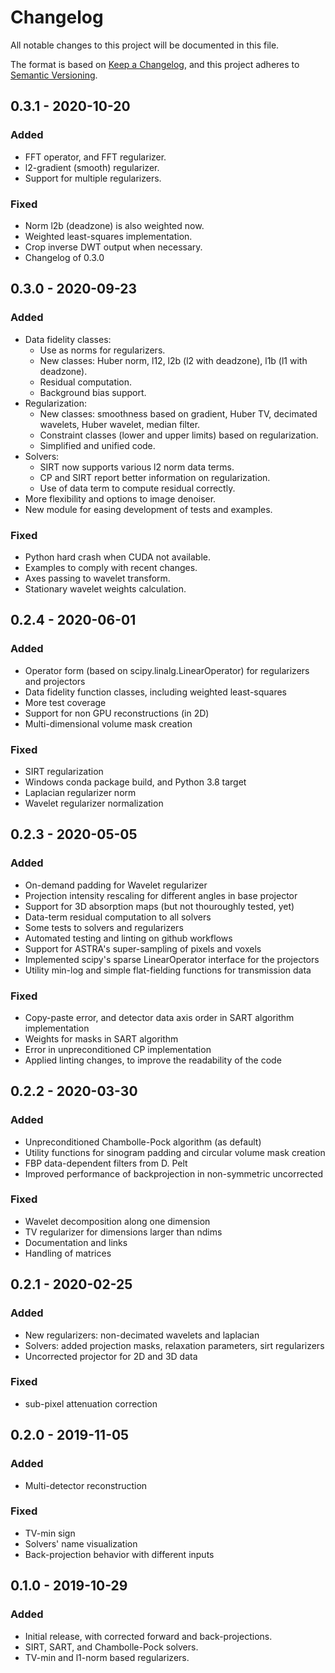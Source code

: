 # Changelog
All notable changes to this project will be documented in this file.

The format is based on [Keep a Changelog](https://keepachangelog.com/en/1.0.0/),
and this project adheres to [Semantic Versioning](https://semver.org/spec/v2.0.0.html).

[Unreleased]: https://www.github.com/cicwi/corrct/compare/v0.3.0...develop

<!--
## [Unreleased]
### Added
- <insert-features-not-in-a-release-yet>
### Fixed
- <insert-bugs-fixed-not-in-a-release-yet>
-->

## 0.3.1 - 2020-10-20
### Added
- FFT operator, and FFT regularizer.
- l2-gradient (smooth) regularizer.
- Support for multiple regularizers.
### Fixed
- Norm l2b (deadzone) is also weighted now.
- Weighted least-squares implementation.
- Crop inverse DWT output when necessary.
- Changelog of 0.3.0

## 0.3.0 - 2020-09-23
### Added
- Data fidelity classes:
    - Use as norms for regularizers.
    - New classes: Huber norm, l12, l2b (l2 with deadzone), l1b (l1 with deadzone).
    - Residual computation.
    - Background bias support.
- Regularization:
    - New classes: smoothness based on gradient, Huber TV, decimated wavelets, Huber wavelet, median filter.
    - Constraint classes (lower and upper limits) based on regularization.
    - Simplified and unified code.
- Solvers:
    - SIRT now supports various l2 norm data terms.
    - CP and SIRT report better information on regularization.
    - Use of data term to compute residual correctly.
- More flexibility and options to image denoiser.
- New module for easing development of tests and examples.
### Fixed
- Python hard crash when CUDA not available.
- Examples to comply with recent changes.
- Axes passing to wavelet transform.
- Stationary wavelet weights calculation.

## 0.2.4 - 2020-06-01
### Added
- Operator form (based on scipy.linalg.LinearOperator) for regularizers and projectors
- Data fidelity function classes, including weighted least-squares
- More test coverage
- Support for non GPU reconstructions (in 2D)
- Multi-dimensional volume mask creation
### Fixed
- SIRT regularization
- Windows conda package build, and Python 3.8 target
- Laplacian regularizer norm
- Wavelet regularizer normalization

## 0.2.3 - 2020-05-05
### Added
- On-demand padding for Wavelet regularizer
- Projection intensity rescaling for different angles in base projector
- Support for 3D absorption maps (but not thouroughly tested, yet)
- Data-term residual computation to all solvers
- Some tests to solvers and regularizers
- Automated testing and linting on github workflows
- Support for ASTRA's super-sampling of pixels and voxels
- Implemented scipy's sparse LinearOperator interface for the projectors
- Utility min-log and simple flat-fielding functions for transmission data
### Fixed
- Copy-paste error, and detector data axis order in SART algorithm implementation
- Weights for masks in SART algorithm
- Error in unpreconditioned CP implementation
- Applied linting changes, to improve the readability of the code

## 0.2.2 - 2020-03-30
### Added
- Unpreconditioned Chambolle-Pock algorithm (as default)
- Utility functions for sinogram padding and circular volume mask creation
- FBP data-dependent filters from D. Pelt
- Improved performance of backprojection in non-symmetric uncorrected
### Fixed
- Wavelet decomposition along one dimension
- TV regularizer for dimensions larger than ndims
- Documentation and links
- Handling of matrices

## 0.2.1 - 2020-02-25
### Added
- New regularizers: non-decimated wavelets and laplacian
- Solvers: added projection masks, relaxation parameters, sirt regularizers
- Uncorrected projector for 2D and 3D data
### Fixed
- sub-pixel attenuation correction

## 0.2.0 - 2019-11-05
### Added
- Multi-detector reconstruction
### Fixed
- TV-min sign
- Solvers' name visualization
- Back-projection behavior with different inputs

## 0.1.0 - 2019-10-29
### Added
- Initial release, with corrected forward and back-projections.
- SIRT, SART, and Chambolle-Pock solvers.
- TV-min and l1-norm based regularizers.

